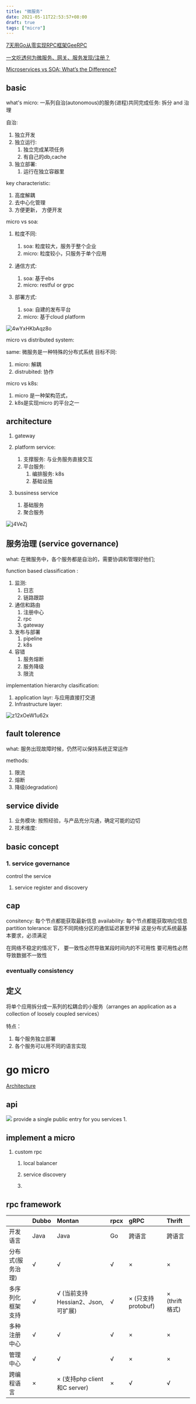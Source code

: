 ```yaml
---
title: "微服务"
date: 2021-05-11T22:53:57+08:00
draft: true
tags: ["micro"]
---
```


[7天用Go从零实现RPC框架GeeRPC](https://geektutu.com/post/geerpc.html)

[一文吃透何为微服务、网关、服务发现/注册？](https://www.wangan.com/p/7fy78y5e5f98b339)

[Microservices vs SOA: What’s the Difference?](https://www.talend.com/resources/microservices-vs-soa/)



##  basic

what's micro:
 一系列自治(autonomous)的服务(进程)共同完成任务:   拆分 and 治理


自治:
1. 独立开发
1. 独立运行: 
	1. 独立完成某项任务
	2. 有自己的db,cache
2. 独立部署: 
	1. 运行在独立容器里 


key characteristic:
1.  高度解耦
1.   去中心化管理
2.  方便更新， 方便开发  


micro vs soa: 
1. 粒度不同:  
	1. soa: 粒度较大，服务于整个企业
	2. micro:  粒度较小，只服务于单个应用
3. 通信方式:
	1. soa: 基于ebs
	2. micro:   restful or grpc

3. 部署方式:
	1. soa: 自建的发布平台
	2. micro:  基于cloud platform 

![4wYxHKbAqz8o](https://raw.githubusercontent.com/atony2099/imgs/master/20230222/4wYxHKbAqz8o.jpg)



micro  vs     distributed system:

same: 微服务是一种特殊的分布式系统
目标不同: 
1. micro: 解耦
2. distrubited: 协作 



micro vs   k8s:
1. micro 是一种架构范式，
2. k8s是实现micro 的平台之一





##  architecture

1. gateway
2.  platform service:
	1.  支撑服务:  与业务服务直接交互
	2.  平台服务:  
		1. 编排服务: k8s
		2. 基础设施

3. bussiness service 
	1.  基础服务
	2.   聚合服务 

![j4VeZj](https://raw.githubusercontent.com/atony2099/imgs/master/uPic/j4VeZj.jpg)


## 服务治理 (service  governance)

what: 
在微服务中，各个服务都是自治的，需要协调和管理好他们;

function based classification :
1. 监测:
	1.  日志
	2.   链路跟踪
2. 通信和路由    
	1. 注册中心
	2. rpc 
	3.  gateway
3. 发布与部署
	1. pipeline
	2.  k8s 
4. 容错
	1. 服务熔断
	2. 服务降级
	3. 限流

implementation hierarchy  clasification:
1. application layr:  与应用直接打交道 
2.  Infrastructure layer: 




![z12xOeW1u62x](https://raw.githubusercontent.com/atony2099/imgs/master/20230226/z12xOeW1u62x.png)





##   fault  tolerence 

what:     服务出现故障时候，仍然可以保持系统正常运作

methods:
1. 限流
2. 熔断
3.  降级(degradation)




##  service divide 

1. 业务模块: 按照经验，与产品充分沟通，确定可能的边切
2. 技术维度:






## basic concept

### 1. service governance

control the service

1. service register and discovery

## cap

consitency: 每个节点都能获取最新信息
availability: 每个节点都能获取响应信息
partition tolerance:
 容忍不同网络分区的通信延迟甚至坏掉
 这是分布式系统最基本要求，必须满足

在网络不稳定的情况下，
要一致性必然导致某段时间内的不可用性
要可用性必然导致数据不一致性

### eventually consistency

## 定义

将单个应用拆分成一系列的松耦合的小服务（arranges an application as a collection of loosely coupled services）

特点：

1. 每个服务独立部署
2. 各个服务可以用不同的语言实现

# go micro

[Architecture](https://www.bookstack.cn/read/micro-en/b0fbd503d5949240.md)

## api

![](https://static.bookstack.cn/projects/micro-en/670b8a436eedffc384141814ec2504f6.png)
provide a single public entry for you services
1.

## implement a micro

1. custom rpc
    1. local balancer
    2. service discovery

    3.

## rpc framework

|                  | Dubbo | Montan                            | rpcx | gRPC               | Thrift         |
| :--------------- | :---- | :-------------------------------- | :--- | :----------------- | :------------- |
| 开发语言         | Java  | Java                              | Go   | 跨语言             | 跨语言         |
| 分布式(服务治理) | √     | √                                 | √    | ×                  | ×              |
| 多序列化框架支持 | √     | √ (当前支持Hessian2、Json,可扩展) | √    | × (只支持protobuf) | × (thrift格式) |
| 多种注册中心     | √     | √                                 | √    | ×                  | ×              |
| 管理中心         | √     | √                                 | √    | ×                  | ×              |
| 跨编程语言       | ×     | × (支持php client和C server)      | ×    | √                  | √              |









